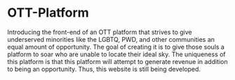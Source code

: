 # OTT-Platform

Introducing the front-end of an OTT platform that strives to give underserved minorities like the LGBTQ, PWD, and other communities an equal amount of opportunity.
The goal of creating it is to give those souls a platform to soar who are unable to locate their ideal sky. The uniqueness of this platform is that this platform will attempt to generate revenue in addition to being an opportunity. Thus, this website is still being developed.
